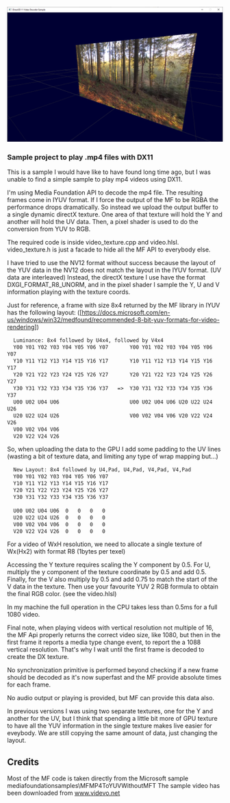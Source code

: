 ![Sample Frame](frame.png)

### Sample project to play .mp4 files with DX11

This is a sample I would have like to have found long time ago, but I was unable to find a simple sample to play mp4 videos using DX11.

I'm using Media Foundation API to decode the mp4 file. The resulting frames come in IYUV format. If I force the output of the MF to be RGBA the performance drops dramatically. So instead we upload the output buffer to a single dynamic directX texture. One area of that texture will hold the Y and another will hold the UV data. Then, a pixel shader is used to do the conversion from YUV to RGB. 

The required code is inside video_texture.cpp and video.hlsl. video_texture.h is just a facade to hide all the MF API to everybody else.

I have tried to use the NV12 format without success because the layout of the YUV data in the NV12 does not match the layout in the IYUV format. (UV data are interleaved)
Instead, the directX texture I use have the format DXGI_FORMAT_R8_UNORM, and in the pixel shader I sample the Y, U and V information playing with the texture coords.

Just for reference, a frame with size 8x4 returned by the MF library in IYUV has the following layout: ([https://docs.microsoft.com/en-us/windows/win32/medfound/recommended-8-bit-yuv-formats-for-video-rendering])

```
  Luminance: 8x4 followed by U4x4, followed by V4x4
  Y00 Y01 Y02 Y03 Y04 Y05 Y06 Y07       Y00 Y01 Y02 Y03 Y04 Y05 Y06 Y07
  Y10 Y11 Y12 Y13 Y14 Y15 Y16 Y17       Y10 Y11 Y12 Y13 Y14 Y15 Y16 Y17
  Y20 Y21 Y22 Y23 Y24 Y25 Y26 Y27       Y20 Y21 Y22 Y23 Y24 Y25 Y26 Y27
  Y30 Y31 Y32 Y33 Y34 Y35 Y36 Y37   =>  Y30 Y31 Y32 Y33 Y34 Y35 Y36 Y37
  U00 U02 U04 U06                       U00 U02 U04 U06 U20 U22 U24 U26
  U20 U22 U24 U26                       V00 V02 V04 V06 V20 V22 V24 V26
  V00 V02 V04 V06
  V20 V22 V24 V26
```

So, when uploading the data to the GPU I add some padding to the UV lines (wasting a bit of texture data, and limiting any type of wrap mapping but...)

```
  New Layout: 8x4 followed by U4,Pad, U4,Pad, V4,Pad, V4,Pad
  Y00 Y01 Y02 Y03 Y04 Y05 Y06 Y07 
  Y10 Y11 Y12 Y13 Y14 Y15 Y16 Y17
  Y20 Y21 Y22 Y23 Y24 Y25 Y26 Y27 
  Y30 Y31 Y32 Y33 Y34 Y35 Y36 Y37 

  U00 U02 U04 U06  0   0   0   0
  U20 U22 U24 U26  0   0   0   0
  V00 V02 V04 V06  0   0   0   0
  V20 V22 V24 V26  0   0   0   0
```

For a video of WxH resolution, we need to allocate a single texture of Wx(Hx2) with format R8 (1bytes per texel)

  Accessing the Y texture requires scaling the Y component by 0.5. 
  For U, multiply the y component of the texture coordinate by 0.5 and add 0.5. 
  Finally, for the V also multiply by 0.5 and add 0.75 to match the start of the V data in the texture. 
  Then use your favourite YUV 2 RGB formula to obtain the final RGB color.
  (see the video.hlsl)

In my machine the full operation in the CPU takes less than 0.5ms for a full 1080 video.

Final note, when playing videos with vertical resolution not multiple of 16, the MF Api properly returns the correct video size, like 1080, but then in the first frame it reports a media type change event, to report the a 1088 vertical resolution. That's why I wait until the first frame is decoded to create the DX texture.

No synchronization primitive is performed beyond checking if a new frame should be decoded as it's now superfast and the MF provide absolute times for each frame.

No audio output or playing is provided, but MF can provide this data also.

In previous versions I was using two separate textures, one for the Y and another for the UV, but I think that spending a little bit more of GPU texture to have all the YUV information in the single texture makes live easier for eveybody. We are still copying the same amount of data, just changing the layout.

## Credits

Most of the MF code is taken directly from the Microsoft sample mediafoundationsamples\MFMP4ToYUVWithoutMFT
The sample video has been downloaded from www.videvo.net

